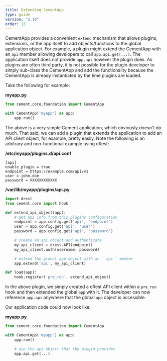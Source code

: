 ```yaml
---
title: Extending CementApp
type: guide
version: "2.10"
order: 13
---
```


CementApp provides a convenient `extend` mechanism that allows plugins, extensions, or the app itself to add objects/functions to the global application object.  For example, a plugin might extend the CementApp with an  `api` member allowing developers to call `app.api.get(...)`.  The application itself does not provide `app.api` however the plugin does.  As plugins are often third party, it is not possible for the plugin developer to simply sub-class the CementApp and add the functionality because the CementApp is already instantiated by the time plugins are loaded.

Take the following for example:

**myapp.py**

```python
from cement.core.foundation import CementApp

with CementApp('myapp') as app:
    app.run()
```

The above is a very simple Cement application, which obviously doesn't do much.  That said, we can add a plugin that extends the application to add an API client object, for example, pretty easily.  Note the following is an arbitrary and non-functional example using dRest:

**/etc/myapp/plugins.d/api.conf**

```
[api]
enable_plugin = true
endpoint = https://example.com/api/v1
user = john.doe
password = XXXXXXXXXXXX
```

**/var/lib/myapp/plugins/api.py**

```python
import drest
from cement.core import hook

def extend_api_object(app):
    # get api info from this plugins configuration
    endpoint = app.config.get('api', 'endpoint')
    user = app.config.get('api', 'user')
    password = app.config.get('api', 'password')

    # create an api object and authenticate
    my_api_client = drest.API(endpoint)
    my_api_client.auth(username, password)

    # extend the global app object with an ``api`` member
    app.extend('api', my_api_client)

def load(app):
    hook.register('pre_run', extend_api_object)
```

In the above plugin, we simply created a dRest API client within a `pre_run` hook and then extended the global `app` with it.  The developer can now reference `app.api` anywhere that the global `app` object is accessible.

Our application code could now look like:

**myapp.py**

```python
from cement.core.foundation import CementApp

with CementApp('myapp') as app:
    app.run()

    # use the api object that the plugin provides
    app.api.get(...)
```
